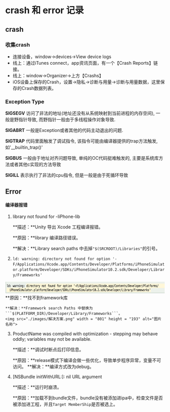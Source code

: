 # crash 和 error 记录

## crash
### 收集crash
* 连接设备，window->devices->View device logs
* 线上：通过iTunes connect，app资讯页面，有一个【Crash Reports】链接。
* 线上：window->Organizer->上方【Crashs】
* iOS设备上保存的Crash，设置->隐私->诊断与用量->诊断与用量数据，这里保存的Crash数据列表。

### Exception Type

**SIGSEGV** 访问了非法的地址(地址还没有从系统映射到当前进程的内存空间), 一般是野指针导致, 而野指针一般由于多线程操作对象导致.

**SIGABRT** 一般是Exception或者其他的代码主动退出的问题.

**SIGTRAP** 代码里面触发了调试指令, 该指令可能由编译器提供的trap方法触发, 如'__builtin_trap()'

**SIGBUS** 一般由于地址对齐问题导致, 单纯的OC代码挺难触发的, 主要是系统库方法或者其他c实现的方法导致

**SIGILL** 表示执行了非法的cpu指令, 但是一般是由于死循环导致


## Error

#### 编译器报错
1. library not found for -liPhone-lib

	**描述：**Unity 导出 Xcode 工程编译报错。

	**原因：**library 编译路径错误。

	**解决：**Library search paths 中去掉```"$(SRCROOT)/Libraries"```的引号。

2. ```ld: warning: directory not found for option '-F/Applications/Xcode.app/Contents/Developer/Platforms/iPhoneSimulator.platform/Developer/SDKs/iPhoneSimulator10.2.sdk/Developer/Library/Frameworks'```
<img src="./images/找不到framework.png" width = "695" height = "37" alt="图片名称">
	**原因：**找不到framework库
	
	**解决：**Framework search Paths 中替换为```$(PLATFORM_DIR)/Developer/Library/Frameworks```。
	<img src="./images/解决方案.png" width = "801" height = "193" alt="图片名称">
	
3. ProductName was compiled with optimization - stepping may behave oddly; variables may not be available.

	**描述：**调试时断点后打印信息。
	
	**原因：**release模式下编译会做一些优化，导致单步程序异常，变量不可访问。
	**解决：**编译方式改为debug。
4. [NSBundle initWithURL:]: nil URL argument

	**描述：**运行时崩溃。
	
	**原因：**加载不到bundle文件，bundle没有被添加进ipa中，检查文件是否被添加进工程，并且`Target MemberShip`是否被选上。